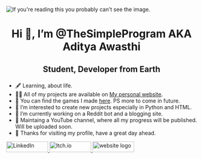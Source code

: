 ![If you're reading this you probably can't see the image.](https://media.discordapp.net/attachments/926384508679372820/1029045478001745930/github_banner_2.0.png?width=1440&height=360)

<h1><p align="center">Hi 👋, I’m @TheSimpleProgram AKA Aditya Awasthi</p></h1>
<h2><p align="center"> Student, Developer from Earth</h2></p>












- 🖋️ Learning, about life.
- 👨‍💻 All of my projects are available on [My personal website](https://thesimpleprogram.github.io/AdityaAwasthi/).
- 🔭 You can find the games I made [here](https://adityaawasthi.itch.io/). PS more to come in future.
- 👀 I’m interested to create new projects especially in Python and HTML.
- 🌱 I’m currently working on a Reddit bot and a blogging site. 
- 📝 Maintaing a YouTube channel, where all my progress will be published. Will be uploaded soon.
- 🗿 Thanks for visiting my profile, have a great day ahead.

<a href="https://www.linkedin.com/in/aditya-awasthi-5b610522b/">
<img src="https://img.shields.io/badge/linkedin%20-%230077B5.svg?&style=for-the-badge&logo=linkedin&logoColor=white" alt="LinkedIn" width="110" height="28">
</a>
<a href="https://adityaawasthi.itch.io/">
<img src="https://comicbook.com/wp-content/uploads/sites/4/2025/07/Itchio-Generic.jpg" alt="Itch.io" width="110" height="28">
</a>
<a href="https://thesimpleprogram.github.io/AdityaAwasthi/">
<img src="https://miro.medium.com/1*dDNpLKu_oTLzStsDTnkJ-g.png" alt="website logo" width="110" height="28">
</a>
<!---
TheSimpleProgram/TheSimpleProgram is a ✨ special ✨ repository because its `README.md` (this file) appears on your GitHub profile.
You can click the Preview link to take a look at your changes.
--->
